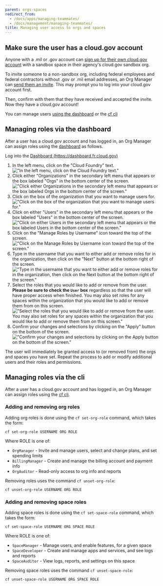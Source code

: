 ```yaml
---
parent: orgs-spaces
redirect_from:
  - /docs/apps/managing-teammates/
  - /docs/management/managing-teammates/
title: Managing user access to orgs and spaces
---
```


## Make sure the user has a cloud.gov account

Anyone with a .mil or .gov account can [sign up for their own cloud.gov account](/sign-up/) with a sandbox space in their agency's cloud.gov sandbox org.

To invite someone to a non-sandbox org, including federal employees and federal contractors without .gov or .mil email addresses, an Org Manager can [send them an invite](https://account.fr.cloud.gov/invite). This may prompt you to log into your cloud.gov account first.

Then, confirm with them that they have received and accepted the invite. Now they have a cloud.gov account!

You can manage users [using the dashboard](#managing-roles-via-the-dashboard) or the [cf cli](#managing-roles-via-the-cli)

## Managing roles via the dashboard

After a user has a cloud.gov account and has logged in, an Org Manager can assign roles using the [dashboard](https://dashboard.fr.cloud.gov/) as follows.

Log into the [Dashboard (https://dashboard.fr.cloud.gov)](https://dashboard.fr.cloud.gov)

1. In the left menu, click on the "Cloud Foundry" text.
   !["In the left menu, click on the Cloud Foundry text."](/img/content/roles-01-open-cloud-foundry.png)
1. Click either "Organizations" in the secondary left menu that appears or the box labeled "Orgs" in the bottom center of the screen.
   !["Click either Organizations in the secondary left menu that appears or the box labeled Orgs in the bottom center of the screen."](/img/content/roles-02-open-organizations.png)
1. Click on the box of the organization that you want to manage users for.
   !["Click on the box of the organization that you want to manage users for."](/img/content/roles-03-select-organization.png)
1. Click on either "Users" in the secondary left menu that appears or the box labeled "Users" in the bottom center of the screen.
   !["Click on either Users in the secondary left menu that appears or the box labeled Users in the bottom center of the screen."](/img/content/roles-04-open-users.png)
1. Click on the "Manage Roles by Username" icon toward the top of the screen.
   !["Click on the Manage Roles by Username icon toward the top of the screen."](/img/content/roles-05-open-manage-users.png)
1. Type in the username that you want to either add or remove roles for in the organization, then click on the "Next" button at the bottom right of the screen.
   !["Type in the username that you want to either add or remove roles for in the organization, then click on the Next button at the bottom right of the screen."](/img/content/roles-06-specify-username.png)
1. Select the roles that you would like to add or remove from the user. **Please be sure to check the `User` box** regardless so that the user will have proper access when finished. You may also set roles for any spaces within the organization that you would like to add or remove them from on this screen.
   !["Select the roles that you would like to add or remove from the user.  You may also set roles for any spaces within the organization that you would like to add or remove them from on this screen."](/img/content/roles-07-select-roles.png)
1. Confirm your changes and selections by clicking on the "Apply" button on the bottom of the screen.
   !["Confirm your changes and selections by clicking on the Apply button on the bottom of the screen."](/img/content/roles-08-confirm-changes.png)

The user will immediately be granted access to (or removed from) the orgs and spaces you have set. Repeat the process to add or modify additional users and their roles and permissions.

## Managing roles via the cli

After a user has a cloud.gov account and has logged in, an Org Manager can assign roles using the [cf cli](/docs/getting-started/setup#set-up-the-command-line).

### Adding and removing org roles

Adding org roles is done using the `cf set-org-role` command, which takes the form:

```shell
cf set-org-role USERNAME ORG ROLE
```

Where ROLE is one of:

- `OrgManager` - Invite and manage users, select and change plans, and set spending limits
- `BillingManager` - Create and manage the billing account and payment info
- `OrgAuditor` - Read-only access to org info and reports

Removing roles uses the command `cf unset-org-role`:

```shell
cf unset-org-role USERNAME ORG ROLE
```

### Adding and removing space roles

Adding space roles is done using the `cf set-space-role` command, which takes the form:

```shell
cf set-space-role USERNAME ORG SPACE ROLE
```

Where ROLE is one of:

- `SpaceManager` - Manage users, and enable features, for a given space
- `SpaceDeveloper` - Create and manage apps and services, and see logs and reports
- `SpaceAuditor` - View logs, reports, and settings on this space

Removing space roles uses the command `cf unset-space-role`:

```shell
cf unset-space-role USERNAME ORG SPACE ROLE
```
